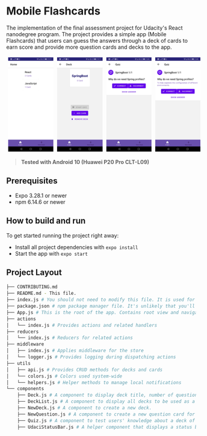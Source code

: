 # Mobile Flashcards

The implementation of the final assessment project for Udacity's React nanodegree program. The project provides a simple app (Mobile Flashcards) that users can guess the answers through a deck of cards to earn score and provide more question cards and decks to the app. 

<div style="display: flex;">
<img style="flex: 33.33%;padding: 5px;" src="img/flashcards1.jpg" height="250">
<img style="flex: 33.33%;padding: 5px;" src="img/flashcards3.jpg" height="250">
<img style="flex: 33.33%;padding: 5px;" src="img/flashcards5.jpg" height="250">
<img style="flex: 33.33%;padding: 5px;" src="img/flashcards6.jpg" height="250">
</div>

> **Tested with Android 10 (Huawei P20 Pro CLT-L09)**

## Prerequisites

* Expo 3.28.1 or newer
* npm 6.14.6 or newer

## How to build and run

To get started running the project right away:

* Install all project dependencies with `expo install`
* Start the app with `expo start`

## Project Layout
```bash
├── CONTRIBUTING.md
├── README.md - This file.
├── index.js # You should not need to modify this file. It is used for DOM rendering only.
├── package.json # npm package manager file. It's unlikely that you'll need to modify this.
├── App.js # This is the root of the app. Contains root view and navigational components.
├── actions
│   └── index.js # Provides actions and related handlers
├── reducers
│   └── index.js # Reducers for related actions
├── middleware
│   ├── index.js # Applies middleware for the store
│   └── logger.js # Provides logging during dispatching actions
├── utils
│   ├── api.js # Provides CRUD methods for decks and cards
│   └── colors.js # Colors used system-wide
│   └── helpers.js # Helper methods to manage local notifications
└── components
    ├── Deck.js # A component to display deck title, number of question cards and provides buttons for adding card, removing deck or starting quiz.
    ├── DeckList.js # A component to display all decks to be used as a home screen.
    ├── NewDeck.js # A component to create a new deck.
    ├── NewQuestion.js # A component to create a new question card for a specific deck.
    ├── Quiz.js # A component to test users' knowledge about a deck of cards.
    ├── UdaciStatusBar.js # A helper component that displays a status bar.
```

